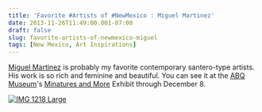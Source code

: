 ```yaml
---
title: 'Favorite #Artists of #NewMexico : Miguel Martinez'
date: 2013-11-26T11:49:00.001-07:00
draft: false
slug: favorite-artists-of-newmexico-miguel
tags: [New Mexico, Art Inspirations]
---
```


[Miguel Martinez](http://www.miguelmartinezfinearts.com/) is probably my favorite contemporary santero-type artists. His work is so rich and feminine and beautiful. You can see it at the [ABQ Museum](http://www.cabq.gov/culturalservices/albuquerque-museum)'s [Minatures and More](http://albuquerquemuseum.org/support/miniatures-more) Exhibit through December 8.  
  
[![IMG 1218 Large](http://www.archinia.com/images/Blog_Pics/IMG_1218_Large.JPG)](http://www.miguelmartinezfinearts.com/)